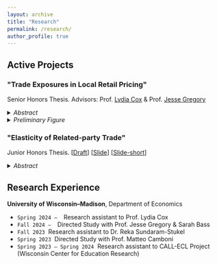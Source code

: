 ```yaml
---
layout: archive
title: "Research"
permalink: /research/
author_profile: true
---
```


## Active Projects 

### "Trade Exposures in Local Retail Pricing"

Senior Honors Thesis. Advisors: Prof. <a href="https://coxlydia.com/" target="_blank">Lydia Cox</a> & Prof. <a href="https://users.ssc.wisc.edu/~jmgregory/" target="_blank">Jesse Gregory</a> 

<details><summary markdown='span'>
<span style="cursor:pointer"> <i> Abstract </i></span>
</summary>
  
<br>
(available soon). <br>

</details>

<details><summary markdown='span'>
<span style="cursor:pointer"> <i> Preliminary Figure </i></span>
</summary>
  
<br>

<div id='prelimfig' style="text-align: justify; line-height: 1.2;">
    <img src="/images/LBS_listingexposure_road.png" alt="Listing Exposure" title="Trade Exposures in Local Retail Pricing" style="width: 500px;" />
</div>

<br>

<div id='prelimfig' style="text-align: justify; line-height: 1.2;">
    <img src="/images/KDE_RegularPrice_Road.png" alt="Price Distribution" title="Trade Exposures in Local Retail Pricing" style="width: 500px;" />
</div>


</details>


### "Elasticity of Related-party Trade" 

Junior Honors Thesis. [<a href="/files/RpElasticity_draft.pdf" target="_blank">Draft</a>] [<a href="/files/RpElasticity_slide.pdf" target="_blank">Slide</a>] [<a href="/files/RpElasticity_slide_short.pdf" target="_blank">Slide-short</a>]

<details><summary markdown='span'>
<span style="cursor:pointer"> <i> Abstract </i></span>
</summary>
  
<br>
I explore how the import demand of multinationals (MNEs) responds to a short-term tariff shock given the heterogeneity in shares of related-party imports. In particular, I focus on estimating the trade elasticities of MNEs during the 2017-18 Trump tariff period. Building on Amiti et al. (<a href="https://www.aeaweb.org/articles?id=10.1257/jep.33.4.187" target="_blank">2019</a>) and Fajgelbaum et al. (<a href="https://doi.org/10.1093/qje/qjz036" target="_blank">2020</a>), I estimated the elasticities of related-party imports to be between -1.578 and -1.955 and more elastic than their arms-length counterparts. The preliminary finding of MNE importers/industry being more responsive to tariff changes than non-MNE counterparts under complete tariff pass-through may reflect their profit shifting process in a very short run.

</details>


## Research Experience

<b>University of Wisconsin–Madison</b>, Department of Economics

- `Spring 2024 – `  Research assistant to Prof. Lydia Cox 
- `Fall 2024 – `  Directed Study with Prof. Jesse Gregory & Sarah Bass
- `Fall 2023`  Research assistant to Dr. Reka Sundaram-Stukel
- `Spring 2023`  Directed Study with Prof. Matteo Camboni
- `Spring 2023 – Spring 2024`  Research assistant to CALL-ECL Project (Wisconsin Center for Education Research)

  
<!---

**Abstract.** (available soon)


**Abstract.** I explore how the import demand of multinationals (MNEs) responds to a short-term tariff shock given the heterogeneity in shares of related-party imports. In particular, I focus on estimating the trade elasticities of MNEs during the 2017-18 Trump tariff period. Building on Amiti et al. (<a href="https://www.aeaweb.org/articles?id=10.1257/jep.33.4.187" target="_blank">2019</a>) and Fajgelbaum et al. (<a href="https://doi.org/10.1093/qje/qjz036" target="_blank">2020</a>), I estimated the elasticities of related-party imports to be between -1.578 and -1.955 and more elastic than their arms-length counterparts. The preliminary finding of MNE importers/industry being more responsive to tariff changes than non-MNE counterparts under complete tariff pass-through may reflect their profit shifting process in a very short run.

<details><summary>Abstract</summary>
  
I explore how the import demand of multinationals (MNEs) responds to a short-term tariff shock given the heterogeneity in shares of related-party imports. In particular, I focus on estimating the trade elasticities of MNEs during the 2017-18 Trump tariff period. Building on Amiti et al. (<a href="https://www.aeaweb.org/articles?id=10.1257/jep.33.4.187" target="_blank">2019</a>) and Fajgelbaum et al. (<a href="https://doi.org/10.1093/qje/qjz036" target="_blank">2020</a>), I estimated the elasticities of related-party imports to be between -1.578 and -1.955 and more elastic than their arms-length counterparts. The preliminary finding of MNE importers/industry being more responsive to tariff changes than non-MNE counterparts under complete tariff pass-through may reflect their profit shifting process in a very short run.

</details>

- Research assistant to Dr. Ruo-Fan Liu, Department of Sociology  (Summer 2022 – Summer 2023)
-->





